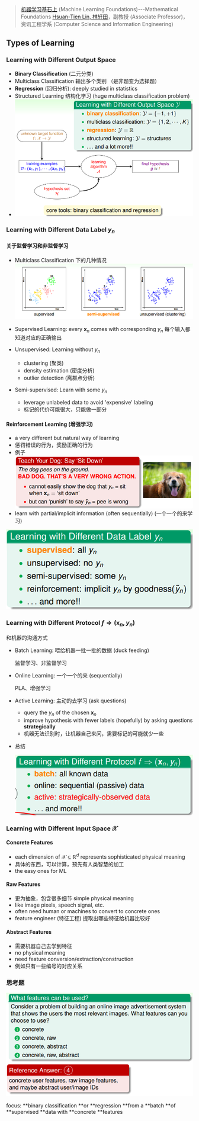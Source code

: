 > [机器学习基石上](https://www.coursera.org/learn/ntumlone-mathematicalfoundations) (Machine Learning Foundations)---Mathematical Foundations
> [Hsuan-Tien Lin, 林轩田](https://www.coursera.org/instructor/htlin)，副教授 (Associate Professor)，资讯工程学系 (Computer Science and Information Engineering)

## Types of Learning

### Learning with Different Output Space

- **Binary Classification** (二元分类)
- Multiclass Classification 输出多个类别 （是非题变为选择题）
- **Regression** (回归分析): deeply studied in statistics
- Structured Learning 结构化学习 (huge multiclass classification problem)
- ![不同的输出空间](不同的输出空间.png)

### Learning with Different Data Label $y_n$

#### 关于监督学习和非监督学习

- Multiclass Classification 下的几种情况
  ![监督学习和非监督学习](监督学习和非监督学习.png)

- Supervised Learning: every $\mathbf x_n$ comes with corresponding $y_n$ 
  每个输入都知道对应的正确输出

- Unsupervised: Learning without $y_n$ 
  - clustering (聚类)
  - density estimation (密度分析)
  - outlier detection (离群点分析)

- Semi-supervised: Learn with some $y_n$ 
  - leverage unlabeled data to avoid 'expensive' labeling
  - 标记的代价可能很大，只能做一部分

#### Reinforcement Learning (增强学习)

- a very different but natural way of learning
- 惩罚错误的行为，奖励正确的行为
- 例子![增强学习例子](增强学习例子.png)
- learn with partial/implicit information (often sequentially) (一个一个的来学习)

![不同的数据集](不同的数据集.png)

### Learning with Different Protocol $f\Rightarrow (\mathbf x_n,y_n)$ 

和机器的沟通方式

- Batch Learning: 喂给机器一批一批的数据 (duck feeding)

  监督学习、非监督学习

- Online Learning: 一个一个的来 (sequentially)

  PLA、增强学习

- Active Learning: 主动的去学习 (ask questions)

  - query the $y_n$ of the chosen $\mathbf x_n$ 
  - improve hypothesis with fewer labels (hopefully) by asking questions **strategically**
  - 机器无法识别时，让机器自己来问，需要标记的可能就少一些

- 总结

  ![不同的沟通方式](不同的沟通方式.png)

### Learning with Different Input Space $\mathcal X$ 

#### Concrete Features

- each dimension of $\mathcal X \subseteq \mathbb R^d$ represents sophisticated physical meaning 
- 具体的东西，可以计算，预先有人类智慧的加工
- the easy ones for ML

#### Raw Features

- 更为抽象，包含很多细节 simple physical meaning
- like image pixels, speech signal, etc.
- often need human or machines to convert to concrete ones 
- feature engineer (特征工程) 提取出哪些特征给机器比较好

#### Abstract Features

- 需要机器自己去学到特征
- no physical meaning
- need feature conversion/extraction/construction
- 例如只有一些编号的对应关系

### 思考题

![思考题](思考题.png)



focus: **binary classification **or **regression **from a **batch **of **supervised **data with **concrete **features

